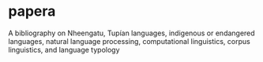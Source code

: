 # papera
A bibliography on Nheengatu, Tupían languages, indigenous or endangered languages, natural language processing, computational linguistics, corpus linguistics, and language typology
